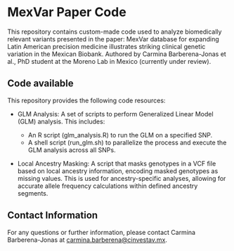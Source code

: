 # MexVar Paper Code
This repository contains custom-made code used to analyze biomedically relevant variants presented in the paper: MexVar database for expanding Latin American precision medicine illustrates striking clinical genetic variation in the Mexican Biobank. Authored by Carmina Barberena-Jonas et al., PhD student at the Moreno Lab in Mexico (currently under review).

## Code available 

This repository provides the following code resources:

- GLM Analysis: A set of scripts to perform Generalized Linear Model (GLM) analysis. This includes:

  -  An R script (glm_analysis.R) to run the GLM on a specified SNP.
  -  A shell script (run_glm.sh) to parallelize the process and execute the GLM analysis across all SNPs.
    
- Local Ancestry Masking: A script that masks genotypes in a VCF file based on local ancestry information, encoding masked genotypes as missing values. This is used for ancestry-specific analyses, allowing for accurate allele frequency calculations within defined ancestry segments.
 
## Contact Information 

For any questions or further information, please contact Carmina Barberena-Jonas at carmina.barberena@cinvestav.mx.



